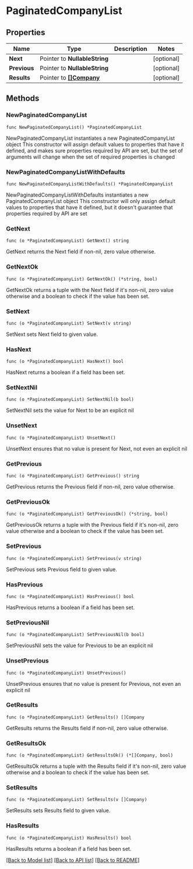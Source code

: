 # PaginatedCompanyList

## Properties

Name | Type | Description | Notes
------------ | ------------- | ------------- | -------------
**Next** | Pointer to **NullableString** |  | [optional] 
**Previous** | Pointer to **NullableString** |  | [optional] 
**Results** | Pointer to [**[]Company**](Company.md) |  | [optional] 

## Methods

### NewPaginatedCompanyList

`func NewPaginatedCompanyList() *PaginatedCompanyList`

NewPaginatedCompanyList instantiates a new PaginatedCompanyList object
This constructor will assign default values to properties that have it defined,
and makes sure properties required by API are set, but the set of arguments
will change when the set of required properties is changed

### NewPaginatedCompanyListWithDefaults

`func NewPaginatedCompanyListWithDefaults() *PaginatedCompanyList`

NewPaginatedCompanyListWithDefaults instantiates a new PaginatedCompanyList object
This constructor will only assign default values to properties that have it defined,
but it doesn't guarantee that properties required by API are set

### GetNext

`func (o *PaginatedCompanyList) GetNext() string`

GetNext returns the Next field if non-nil, zero value otherwise.

### GetNextOk

`func (o *PaginatedCompanyList) GetNextOk() (*string, bool)`

GetNextOk returns a tuple with the Next field if it's non-nil, zero value otherwise
and a boolean to check if the value has been set.

### SetNext

`func (o *PaginatedCompanyList) SetNext(v string)`

SetNext sets Next field to given value.

### HasNext

`func (o *PaginatedCompanyList) HasNext() bool`

HasNext returns a boolean if a field has been set.

### SetNextNil

`func (o *PaginatedCompanyList) SetNextNil(b bool)`

 SetNextNil sets the value for Next to be an explicit nil

### UnsetNext
`func (o *PaginatedCompanyList) UnsetNext()`

UnsetNext ensures that no value is present for Next, not even an explicit nil
### GetPrevious

`func (o *PaginatedCompanyList) GetPrevious() string`

GetPrevious returns the Previous field if non-nil, zero value otherwise.

### GetPreviousOk

`func (o *PaginatedCompanyList) GetPreviousOk() (*string, bool)`

GetPreviousOk returns a tuple with the Previous field if it's non-nil, zero value otherwise
and a boolean to check if the value has been set.

### SetPrevious

`func (o *PaginatedCompanyList) SetPrevious(v string)`

SetPrevious sets Previous field to given value.

### HasPrevious

`func (o *PaginatedCompanyList) HasPrevious() bool`

HasPrevious returns a boolean if a field has been set.

### SetPreviousNil

`func (o *PaginatedCompanyList) SetPreviousNil(b bool)`

 SetPreviousNil sets the value for Previous to be an explicit nil

### UnsetPrevious
`func (o *PaginatedCompanyList) UnsetPrevious()`

UnsetPrevious ensures that no value is present for Previous, not even an explicit nil
### GetResults

`func (o *PaginatedCompanyList) GetResults() []Company`

GetResults returns the Results field if non-nil, zero value otherwise.

### GetResultsOk

`func (o *PaginatedCompanyList) GetResultsOk() (*[]Company, bool)`

GetResultsOk returns a tuple with the Results field if it's non-nil, zero value otherwise
and a boolean to check if the value has been set.

### SetResults

`func (o *PaginatedCompanyList) SetResults(v []Company)`

SetResults sets Results field to given value.

### HasResults

`func (o *PaginatedCompanyList) HasResults() bool`

HasResults returns a boolean if a field has been set.


[[Back to Model list]](../README.md#documentation-for-models) [[Back to API list]](../README.md#documentation-for-api-endpoints) [[Back to README]](../README.md)


